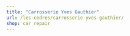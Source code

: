 ```yaml
---
title: "Carrosserie Yves Gauthier"
url: /les-cedres/carrosserie-yves-gauthier/
shop: car repair
---
```

